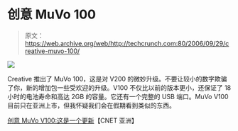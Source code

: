 # 创意 MuVo 100

> 原文：<https://web.archive.org/web/http://techcrunch.com:80/2006/09/29/creative-muvo-100/>

![](img/f65b8589e02dd69e5f071b11ae349846.png)

Creative 推出了 MuVo 100，这是对 V200 的微妙升级。不要让较小的数字欺骗了你，新的增加包一些受欢迎的升级。V100 不仅比以前的版本更小，还保证了 18 小时的电池寿命和高达 2GB 的容量。它还有一个完整的 USB 端口。MuVo V100 目前只在亚洲上市，但我怀疑我们会在假期看到类似的东西。

[创意 MuVo V100:这是一个更新](https://web.archive.org/web/20210119132324/http://www.asia.cnet.com/reviews/musicplay/ontheradar/0,39050985,61956080,00.htm)【CNET 亚洲】